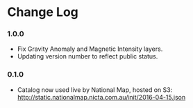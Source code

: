 
Change Log
==========

### 1.0.0

* Fix Gravity Anomaly and Magnetic Intensity layers.
* Updating version number to reflect public status.

### 0.1.0

* Catalog now used live by National Map, hosted on S3: http://static.nationalmap.nicta.com.au/init/2016-04-15.json